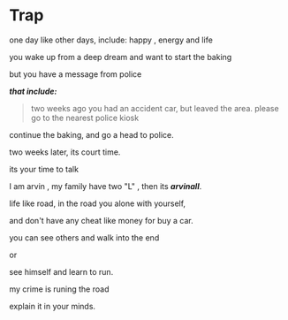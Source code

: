 Trap
====

one day like other days, include: happy , energy and life

you wake up from a deep dream and want to start the baking

but you have a message from police

***that include:***

> two weeks ago you had an accident car, but leaved the area. please go
> to the nearest police kiosk

continue the baking, and go a head to police.

two weeks later, its court time.

its your time to talk

I am arvin , my family have two "L" , then its ***arvinall***.

life like road, in the road you alone with yourself,

and don't have any cheat like money for buy a car.

you can see others and walk into the end

or

see himself and learn to run.

my crime is runing the road

explain it in your minds.
